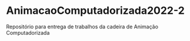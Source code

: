 # AnimacaoComputadorizada2022-2
Repositório para entrega de trabalhos da cadeira de Animação Computadorizada
